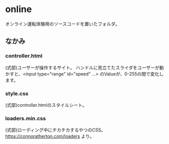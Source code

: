 # online
オンライン運転体験用のソースコードを置いたフォルダ。

## なかみ
### controller.html
(式部)ユーザーが操作するサイト。
ハンドルに見立てたスライダをユーザーが動かすと、<input type="range" id="speed" ...> のValueが、0-255の間で変化します。

### style.css
(式部)controller.htmlのスタイルシート。

### loaders.min.css
(式部)ローディング中にチカチカするやつのCSS。https://connoratherton.com/loaders より。